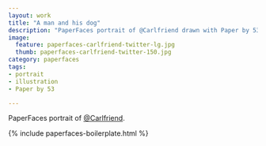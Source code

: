 ```yaml
---
layout: work
title: "A man and his dog"
description: "PaperFaces portrait of @Carlfriend drawn with Paper by 53 on an iPad."
image: 
  feature: paperfaces-carlfriend-twitter-lg.jpg
  thumb: paperfaces-carlfriend-twitter-150.jpg
category: paperfaces
tags: 
- portrait
- illustration
- Paper by 53

---
```


PaperFaces portrait of [@Carlfriend](http://twitter.com/Carlfriend).

{% include paperfaces-boilerplate.html %}